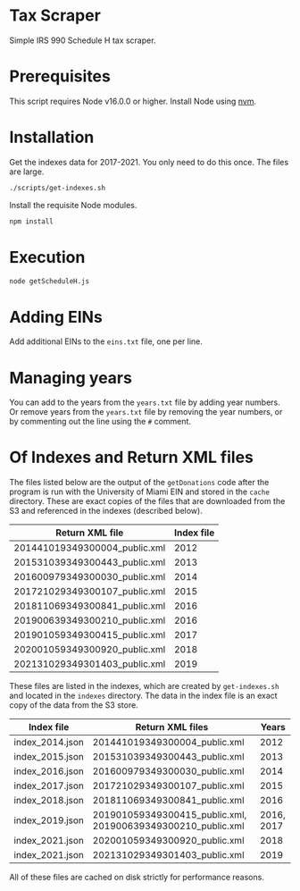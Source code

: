 Tax Scraper
===========

Simple IRS 990 Schedule H tax scraper.

# Prerequisites

This script requires Node v16.0.0 or higher. Install Node using [nvm](https://github.com/nvm-sh/nvm).

# Installation

Get the indexes data for 2017-2021. You only need to do this once. The files
are large.

```sh
./scripts/get-indexes.sh
```

Install the requisite Node modules.

```sh
npm install
```

# Execution

```sh
node getScheduleH.js
```

# Adding EINs 

Add additional EINs to the `eins.txt` file, one per line.

# Managing years

You can add to the years from the `years.txt` file by adding year numbers. Or remove years from the `years.txt` file by removing the year numbers, or by commenting out the line using the `#` comment.

# Of Indexes and Return XML files

The files listed below are the output of the `getDonations` code after the program is run with the University of Miami EIN and stored in the `cache` directory. These are exact copies of the files that are downloaded from the S3 and referenced in the indexes (described below). 

| Return XML file | Index file |
| --------------- | ---------- |
| 201441019349300004_public.xml | 2012 |
| 201531039349300443_public.xml | 2013 |
| 201600979349300030_public.xml | 2014 |
| 201721029349300107_public.xml | 2015 |
| 201811069349300841_public.xml | 2016 |
| 201900639349300210_public.xml | 2016 |
| 201901059349300415_public.xml | 2017 |
| 202001059349300920_public.xml | 2018 |
| 202131029349301403_public.xml | 2019 |

These files are listed in the indexes, which are created by `get-indexes.sh` and located in the `indexes` directory. The data in the index file is an exact copy of the data from the S3 store.

| Index file | Return XML files | Years |
| ---------- | ---------------- | ----- |
| index_2014.json | 201441019349300004_public.xml | 2012 |
| index_2015.json | 201531039349300443_public.xml | 2013 |
| index_2016.json | 201600979349300030_public.xml | 2014 |
| index_2017.json | 201721029349300107_public.xml | 2015 |
| index_2018.json | 201811069349300841_public.xml | 2016 |
| index_2019.json | 201901059349300415_public.xml, 201900639349300210_public.xml | 2016, 2017 |
| index_2021.json | 202001059349300920_public.xml | 2018 |
| index_2021.json | 202131029349301403_public.xml | 2019 |

All of these files are cached on disk strictly for performance reasons.
